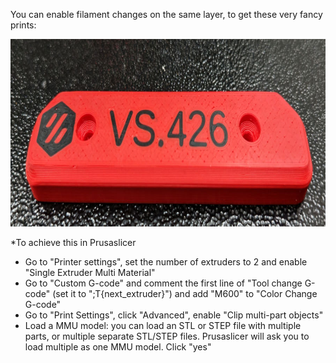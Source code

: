 You can enable filament changes on the same layer, to get these very fancy prints:

<a href="https://github.com/thijsdeschildre/switchwire-bonus/blob/main/images/VS426_900.jpg"> <img src="https://github.com/thijsdeschildre/switchwire-bonus/blob/main/images/VS426_900.jpg"  width="900" height="300" ></a>

*To achieve this in Prusaslicer
+ Go to "Printer settings", set the number of extruders to 2 and enable "Single Extruder Multi Material"  
+ Go to "Custom G-code" and comment the first line of "Tool change G-code" (set it to ";T{next_extruder}") and add "M600" to "Color Change G-code"
+ Go to "Print Settings", click "Advanced", enable "Clip multi-part objects"
+ Load a MMU model: you can load an STL or STEP file with multiple parts, or multiple separate STL/STEP files. Prusaslicer will ask you to load multiple as one MMU model. Click "yes"
